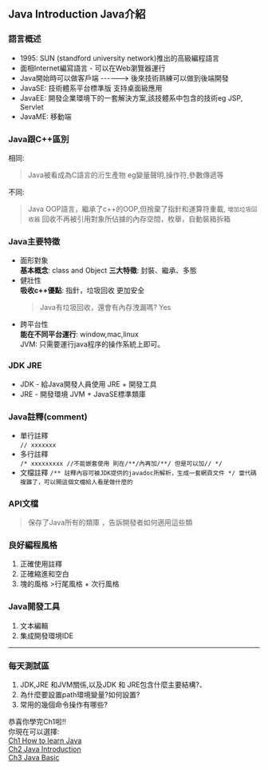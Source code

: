 ## Java Introduction Java介紹
### 語言概述
+ 1995: SUN (standford university network)推出的高級編程語言
+ 面相Internet編寫語言 - 可以在Web瀏覽器運行
+ Java開始時可以做客戶端 ------> 後來技術熟練可以做到後端開發
+ JavaSE: 技術體系平台標準版 支持桌面級應用
+ JavaEE: 開發企業環境下的一套解決方案,該技體系中包含的技術eg JSP, Servlet
+ JavaME: 移動端

### Java跟C++區別
相同:  
> Java被看成為C語言的洐生產物 eg變量聲明,操作符,參數傳遞等 
 
不同:  
> Java OOP語言，繼承了c++的OOP,但捨棄了指針和運算符重載, `增加垃圾回收器` 回收不再被引用對象所佔據的內存空間，枚舉，自動裝箱拆箱

### Java主要特徵
+ 面形對象  
  **基本概念**: class and Object
  **三大特徵**: 封裝、繼承、多態  
+ 健壯性  
  **吸收c++優點**: 指針，垃圾回收 更加安全  
  >Java有垃圾回收，還會有內存洩漏嗎? Yes
+ 跨平台性  
  **能在不同平台運行**: window,mac,linux   
  JVM: 只需要運行java程序的操作系統上即可。  
  

### JDK JRE
+ JDK  - 給Java開發人員使用
  JRE + 開發工具
+ JRE  - 開發環境
  JVM + JavaSE標準類庫
### Java註釋(comment)
+ 單行註釋  
  ` // xxxxxxx `
+ 多行註釋  
  `/*
  xxxxxxxxx
  //不能嵌套使用 則在/**/內再加/**/ 但是可以加//
  */`
+ 文檔註釋
  `/**
    註釋內容可被JDK提供的javadoc所解析，生成一套網頁文件
  */
  當代碼複雜了，可以開這個文檔給人看是做什麼的
  `
### API文檔
  >保存了Java所有的類庫 ，告訴開發者如何適用這些類
  
### 良好編程風格
  1. 正確使用註釋
  2. 正確縮進和空白
  3. 塊的風格
    >行尾風格 + 次行風格
  
### Java開發工具
  1. 文本編輯
  2. 集成開發環境IDE

***
### 每天測試區
1. JDK,JRE 和JVM關係,以及JDK 和 JRE包含什麼主要結構?、
2. 為什麼要設置path環境變量?如何設置?
3. 常用的幾個命令操作有哪些?
  
恭喜你學完Ch1啦!!  
你現在可以選擇:  
[Ch1 How to learn Java](https://github.com/minfile/minfile/blob/1cbf988b3e908f948ac6791743b970f63fd34ed5/Ch1_HowLearningJava.md)  
[Ch2 Java Introduction](https://github.com/minfile/minfile/blob/1cbf988b3e908f948ac6791743b970f63fd34ed5/Ch2HelloJava.md)  
[Ch3 Java Basic](https://github.com/minfile/minfile/blob/5a67622c4a1016ab332bda215f16982065ae72fc/Ch3Basic1.md)
